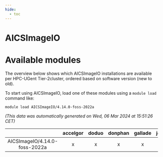 ```yaml
---
hide:
  - toc
---
```


AICSImageIO
===========

# Available modules


The overview below shows which AICSImageIO installations are available per HPC-UGent Tier-2cluster, ordered based on software version (new to old).

To start using AICSImageIO, load one of these modules using a `module load` command like:

```shell
module load AICSImageIO/4.14.0-foss-2022a
```

*(This data was automatically generated on Wed, 06 Mar 2024 at 15:51:26 CET)*  

| |accelgor|doduo|donphan|gallade|joltik|skitty|
| :---: | :---: | :---: | :---: | :---: | :---: | :---: |
|AICSImageIO/4.14.0-foss-2022a|x|x|x|x|x|x|
